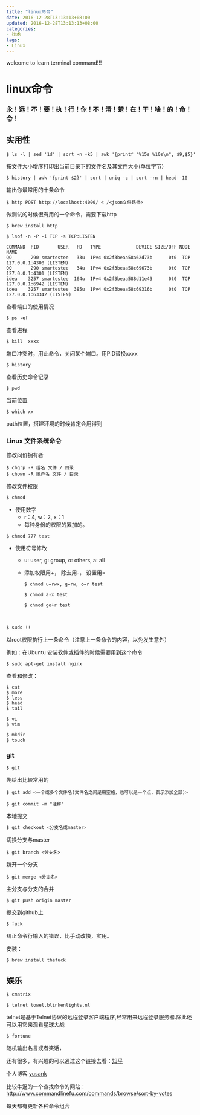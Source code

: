 ```yaml
---
title: "linux命令"
date: 2016-12-28T13:13:13+08:00
updated: 2016-12-28T13:13:13+08:00
categories: 
- 技术
tags: 
- Linux
---
```

welcome to learn terminal command!!!

# linux命令

### 永！远！不！要！执！行！你！不！清！楚！在！干！啥！的！命！令！

## 实用性


```shell
$ ls -l | sed '1d' | sort -n -k5 | awk '{printf "%15s %10s\n", $9,$5}'
```

按文件大小增序打印出当前目录下的文件名及其文件大小(单位字节）



```shell
$ history | awk '{print $2}' | sort | uniq -c | sort -rn | head -10
```

输出你最常用的十条命令



```shell
$ http POST http://localhost:4000/ < /<json文件路径>
```

做测试的时候很有用的一个命令，需要下载http

```shell
$ brew install http
```





```shell
$ lsof -n -P -i TCP -s TCP:LISTEN

COMMAND  PID       USER   FD   TYPE             DEVICE SIZE/OFF NODE NAME
QQ       290 smartestee   33u  IPv4 0x2f3beaa58a62d73b      0t0  TCP 127.0.0.1:4300 (LISTEN)
QQ       290 smartestee   34u  IPv4 0x2f3beaa58c69673b      0t0  TCP 127.0.0.1:4301 (LISTEN)
idea    3257 smartestee  164u  IPv4 0x2f3beaa588d11e43      0t0  TCP 127.0.0.1:6942 (LISTEN)
idea    3257 smartestee  385u  IPv4 0x2f3beaa58c69316b      0t0  TCP 127.0.0.1:63342 (LISTEN)
```

查看端口的使用情况



```shell
$ ps -ef
```

查看进程



```shell
$ kill  xxxx
```

端口冲突时，用此命令，关闭某个端口。用PID替换xxxx



```shell
$ history
```

查看历史命令记录



```shell
$ pwd
```

当前位置



```shell
$ which xx
```

path位置，搭建环境的时候肯定会用得到

### Linux 文件系统命令

修改问价拥有者

```shell
$ chgrp -R 组名 文件 / 目录
$ chown -R 账户名 文件 / 目录
```

修改文件权限

```shell
$ chmod 
```

* 使用数字
  * r：4, w：2, x：1
  * 每种身份的权限的累加的。

```shell
$ chmod 777 test
```

* 使用符号修改

  * u: user, g: group, o: others, a: all

  * 添加权限用+， 除去用-， 设置用=

    ```shell
    $ chmod u=rwx, g=rw, o=r test
    ```

    ```shell
    $ chmod a-x test
    ```

    ```shell
    $ chmod go+r test
    ```

    ​

```shell
$ sudo !!
```

以root权限执行上一条命令（注意上一条命令的内容，以免发生意外）

例如：在Ubuntu 安装软件或插件的时候需要用到这个命令

```shell
$ sudo apt-get install nginx
```



查看和修改：

```shell
$ cat
$ more
$ less
$ head
$ tail

$ vi
$ vim

$ mkdir
$ touch
```



### git

```shell
$ git
```

先给出比较常用的

```shell
$ git add <一个或多个文件名(文件名之间是用空格，也可以是一个点，表示添加全部)>
```



```shell
$ git commit -m "注释"
```

本地提交



```powershell
$ git checkout <分支名或master>
```

切换分支与master



```shell
$ git branch <分支名>
```

新开一个分支



```shell
$ git merge <分支名>
```

主分支与分支的合并



```shell
$ git push origin master
```

提交到github上



```shell
$ fuck
```

纠正命令行输入的错误，比手动改快，实用。

安装：

```shell
$ brew install thefuck
```







## 娱乐



```shell
$ cmatrix
```

```shell
$ telnet towel.blinkenlights.nl
```

telnet是基于Telnet协议的远程登录客户端程序,经常用来远程登录服务器.除此还可以用它来观看星球大战

```shell
$ fortune
```

随机输出名言或者笑话，



还有很多，有兴趣的可以通过这个链接去看：[知乎](https://www.zhihu.com/question/20273259)

个人博客 [yusank](http://aa.yusank.space/2016/12/28/linux%E5%91%BD%E4%BB%A4/)

比较牛逼的一个查找命令的网站：http://www.commandlinefu.com/commands/browse/sort-by-votes

每天都有更新各种命令组合

